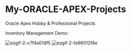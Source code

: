 # My-ORACLE-APEX-Projects
Oracle Apex Hobby &amp; Professional Projects 

Inventory Management Demo:


![ezgif-2-c7f4a01df5](https://user-images.githubusercontent.com/43857150/212354301-c30306ed-bd76-47c4-bc3a-8967dbdce562.gif)
![ezgif-2-fa96012f8e](https://user-images.githubusercontent.com/43857150/212355249-8cc89968-973a-4217-88c6-1ebc805155dc.gif)
